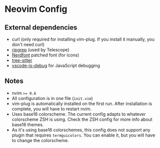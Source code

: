 # Neovim Config

## External dependencies

- curl (only required for installing vim-plug. If you install it manually, you don't need curl)
- [ripgrep](https://github.com/BurntSushi/ripgrep) (used by Telescope)
- [Nerdfont](https://www.nerdfonts.com) patched font (for icons)
- [tree-sitter](https://github.com/tree-sitter/tree-sitter)
- [vscode-js-debug](https://github.com/microsoft/vscode-js-debug) for JavaScript debugging

## Notes

- nvim `>= 0.6`
- All configuration is in one file (`init.vim`)
- vim-plug is automatically installed on the first run. After installation is complete, you will have to restart nvim.
- Uses base16 colorscheme. The current config adapts to whatever colorscheme ZSH is using. Check the ZSH config for more info about base16 themes.
- As it's using base16 colorschemes, this config does not support any plugin that requires `termguicolors`. You can enable it, but you will have to change the colorscheme.
